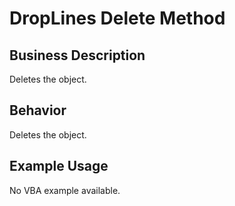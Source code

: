 # DropLines Delete Method

## Business Description
Deletes the object.

## Behavior
Deletes the object.

## Example Usage
No VBA example available.